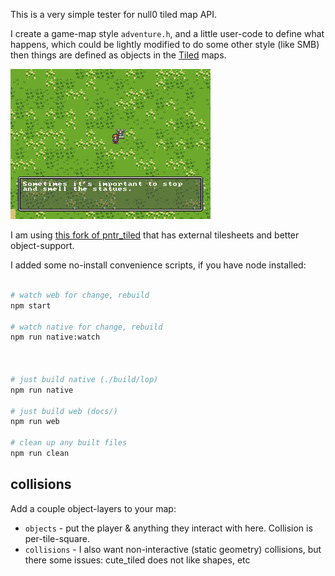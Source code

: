 This is a very simple tester for null0 tiled map API.

I create a game-map style `adventure.h`, and a little user-code to define what happens, which could be lightly modified to do some other style (like SMB) then things are defined as objects in the [Tiled](https://www.mapeditor.org/) maps.

![screenshot](screenshot.png)

I am using [this fork of pntr_tiled](https://github.com/RobLoach/pntr_tiled/pull/24) that has external tilesheets and better object-support.


I added some no-install convenience scripts, if you have node installed:

```bash

# watch web for change, rebuild
npm start

# watch native for change, rebuild
npm run native:watch



# just build native (./build/lop)
npm run native

# just build web (docs/)
npm run web

# clean up any built files
npm run clean

```

## collisions

Add a couple object-layers to your map:

- `objects` - put the player & anything they interact with here. Collision is per-tile-square.
- `collisions` - I also want non-interactive (static geometry) collisions, but there some issues: cute_tiled does not like shapes, etc